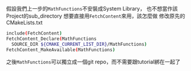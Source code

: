 假設我們上一步的`MathFunctions`不安裝成System Library，
也不想當作該Project的sub_directory
想要直接用`FetchContent`來用，該怎麼做
修改原先的CMakeLists.txt
``` bash
include(FetchContent)
FetchContent_Declare(MathFunctions
  SOURCE_DIR ${CMAKE_CURRENT_LIST_DIR}/MathFunctions)
FetchContent_MakeAvailable(MathFunctions)
```
之後`MathFunctions`可以獨立成一個git repo，而不需要跟tutorial綁在一起了

